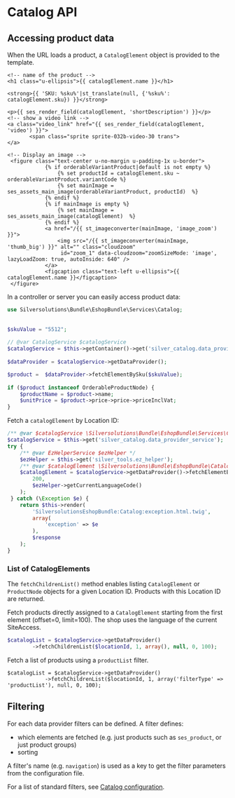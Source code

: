 # Catalog API

## Accessing product data

When the URL loads a product, a `CatalogElement` object is provided to the template. 

``` html+twig
<!-- name of the product -->
<h1 class="u-ellipsis">{{ catalogElement.name }}</h1>
 
<strong>{{ 'SKU: %sku%'|st_translate(null, {'%sku%': catalogElement.sku}) }}</strong>

<p>{{ ses_render_field(catalogElement, 'shortDescription') }}</p>
<!-- show a video link -->
<a class="video_link" href="{{ ses_render_field(catalogElement, 'video') }}">
       <span class="sprite sprite-032b-video-30 trans">
</a>
 
<!-- Display an image -->
 <figure class="text-center u-no-margin u-padding-1x u-border">
            {% if orderableVariantProduct|default is not empty %}
                {% set productId = catalogElement.sku ~ orderableVariantProduct.variantCode %}
                {% set mainImage = ses_assets_main_image(orderableVariantProduct, productId)  %}
            {% endif %}
            {% if mainImage is empty %}
                {% set mainImage = ses_assets_main_image(catalogElement)  %}
            {% endif %}
            <a href="/{{ st_imageconverter(mainImage, 'image_zoom') }}">
                <img src="/{{ st_imageconverter(mainImage, 'thumb_big') }}" alt="" class="cloudzoom" 
                 id="zoom_1" data-cloudzoom="zoomSizeMode: 'image', lazyLoadZoom: true, autoInside: 640" />
            </a>
            <figcaption class="text-left u-ellipsis">{{ catalogElement.name }}</figcaption>
 </figure>
```

In a controller or server you can easily access product data:

``` php
use Silversolutions\Bundle\EshopBundle\Services\Catalog;
 
     
$skuValue = "5512";
 
// @var CatalogService $catalogService
$catalogService = $this->getContainer()->get('silver_catalog.data_provider_service');
 
$dataProvider = $catalogService->getDataProvider();

$product =  $dataProvider->fetchElementBySku($skuValue);
 
if ($product instanceof OrderableProductNode) {
    $productName = $product->name;
    $unitPrice = $product->price->price->priceInclVat;
}
```

Fetch a `catalogElement` by Location ID:

``` php
/** @var $catalogService \Silversolutions\Bundle\EshopBundle\Services\Catalog\CatalogDataProviderService */
$catalogService = $this->get('silver_catalog.data_provider_service');
try {
    /** @var EzHelperService $ezHelper */
    $ezHelper = $this->get('silver_tools.ez_helper');
    /** @var $catalogElement \Silversolutions\Bundle\EshopBundle\Catalog\CatalogElement */
    $catalogElement = $catalogService->getDataProvider()->fetchElementByIdentifier(
        200,
        $ezHelper->getCurrentLanguageCode()
    );
 } catch (\Exception $e) {
    return $this->render(
        'SilversolutionsEshopBundle:Catalog:exception.html.twig',
        array(
            'exception' => $e
        ),
        $response
    );
}
```

### List of CatalogElements

The `fetchChildrenList()` method enables listing `CatalogElement` or `ProductNode` objects for a given Location ID.
Products with this Location ID are returned.

Fetch products directly assigned to a `CatalogElement` starting from the first element (offset=0, limit=100).
The shop uses the language of the current SiteAccess.

``` php
$catalogList = $catalogService->getDataProvider()
        ->fetchChildrenList($locationId, 1, array(), null, 0, 100);
```

Fetch a list of products using a `productList` filter.

``` 
$catalogList = $catalogService->getDataProvider()
            ->fetchChildrenList($locationId, 1, array('filterType' => 'productList'), null, 0, 100);
```

## Filtering

For each data provider filters can be defined. A filter defines:

- which elements are fetched (e.g. just products such as `ses_product`, or just product groups)
- sorting

A filter's name (e.g. `navigation`) is used as a key to get the filter parameters from the configuration file.

For a list of standard filters, see [Catalog configuration](../catalog_configuration.md).
